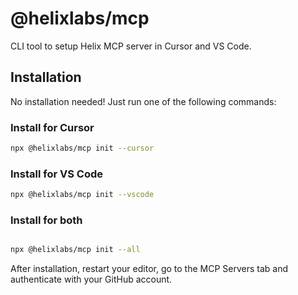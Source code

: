 # @helixlabs/mcp

CLI tool to setup Helix MCP server in Cursor and VS Code.

## Installation

No installation needed! Just run one of the following commands:

### Install for Cursor
```bash
npx @helixlabs/mcp init --cursor
```

### Install for VS Code
```bash
npx @helixlabs/mcp init --vscode
```

### Install for both

```bash

npx @helixlabs/mcp init --all
```

After installation, restart your editor, go to the MCP Servers tab and authenticate with your GitHub account.